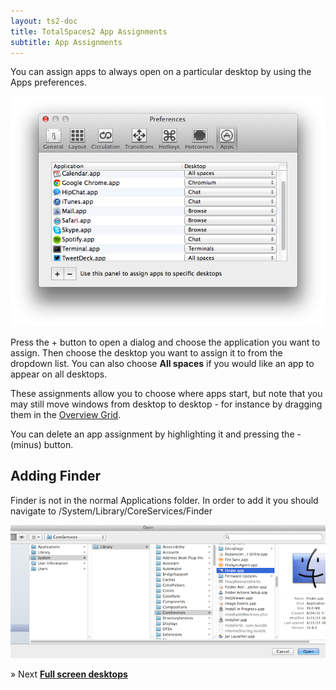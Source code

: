 ```yaml
---
layout: ts2-doc
title: TotalSpaces2 App Assignments
subtitle: App Assignments
---
```


You can assign apps to always open on a particular desktop by using the Apps preferences.

<img src="/images/apps-preferences-ts2.png">

Press the + button to open a dialog and choose the application you want to assign. Then choose the desktop you want to assign it to from the dropdown list. You can also choose **All spaces** if you would like an app to appear on all desktops.

These assignments allow you to choose where apps start, but note that you may still move windows from desktop to desktop - for instance by dragging them in the [Overview Grid](/overview2 "Overview grid").

You can delete an app assignment by highlighting it and pressing the - (minus) button.

## Adding Finder

Finder is not in the normal Applications folder. In order to add it you should navigate to /System/Library/CoreServices/Finder

<img src="/images/apps-prefs-finder.png">


&raquo; Next [**Full screen desktops**](/full-screen-desktops2)
